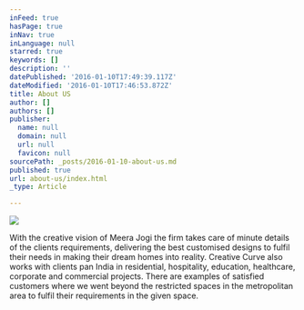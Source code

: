 ```yaml
---
inFeed: true
hasPage: true
inNav: true
inLanguage: null
starred: true
keywords: []
description: ''
datePublished: '2016-01-10T17:49:39.117Z'
dateModified: '2016-01-10T17:46:53.872Z'
title: About US
author: []
authors: []
publisher:
  name: null
  domain: null
  url: null
  favicon: null
sourcePath: _posts/2016-01-10-about-us.md
published: true
url: about-us/index.html
_type: Article

---
```

![](https://the-grid-user-content.s3-us-west-2.amazonaws.com/8efdd135-323a-4612-83ae-286af03384e8.jpg)

With the creative vision of Meera Jogi the firm takes care of minute details of the clients requirements, delivering the best customised designs to fulfil their needs in making their dream homes into reality. Creative Curve also works with clients pan India in residential, hospitality, education, healthcare, corporate and commercial projects. There are examples of satisfied customers where we went beyond the restricted spaces in the metropolitan area to fulfil their requirements in the given space.